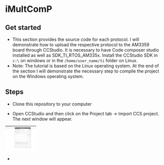 # iMultComP

## Get started 

- This section provides the source code for each protocol. I will demonstrate how to upload the respective protocol to the AM3359 board through CCStudio. It is necessary to have Code composer studio installed as well as SDK_TI_RTOS_AM335x. Install the CCStudio SDK in `c:\` on windows or in the `/home/user_name/ti` folder on Linux.
- Note: The tutorial is based on the Linux operating system. At the end of the section I will demonstrate the necessary step to compile the project on the Windows operating system. 

## Steps

- Clone this repository to your computer

- Open CCStudio and then click on the Project tab -> Import CCS project. The next window will appear. 
<img src="Image/import_project_ccs.png" width="100" >

- 










